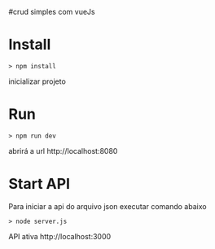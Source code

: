 #crud simples com vueJs

# Install
    > npm install

inicializar projeto

# Run
    > npm run dev
    
abrirá a url http://localhost:8080  
    
# Start API

Para iniciar a api do arquivo json executar comando abaixo

    > node server.js
    
API ativa http://localhost:3000
   
